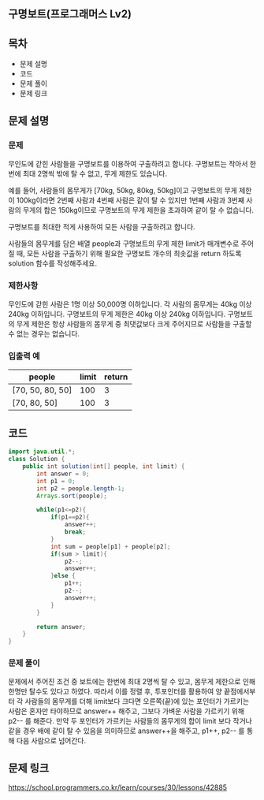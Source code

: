 ## 구명보트(프로그래머스 Lv2)
## 목차
- 문제 설명
- 코드
- 문제 풀이
- 문제 링크


## 문제 설명
### 문제
무인도에 갇힌 사람들을 구명보트를 이용하여 구출하려고 합니다. 구명보트는 작아서 한 번에 최대 2명씩 밖에 탈 수 없고, 무게 제한도 있습니다.

예를 들어, 사람들의 몸무게가 [70kg, 50kg, 80kg, 50kg]이고 구명보트의 무게 제한이 100kg이라면 2번째 사람과 4번째 사람은 같이 탈 수 있지만 1번째 사람과 3번째 사람의 무게의 합은 150kg이므로 구명보트의 무게 제한을 초과하여 같이 탈 수 없습니다.

구명보트를 최대한 적게 사용하여 모든 사람을 구출하려고 합니다.

사람들의 몸무게를 담은 배열 people과 구명보트의 무게 제한 limit가 매개변수로 주어질 때, 모든 사람을 구출하기 위해 필요한 구명보트 개수의 최솟값을 return 하도록 solution 함수를 작성해주세요.

### 제한사항
무인도에 갇힌 사람은 1명 이상 50,000명 이하입니다.
각 사람의 몸무게는 40kg 이상 240kg 이하입니다.
구명보트의 무게 제한은 40kg 이상 240kg 이하입니다.
구명보트의 무게 제한은 항상 사람들의 몸무게 중 최댓값보다 크게 주어지므로 사람들을 구출할 수 없는 경우는 없습니다.

### 입출력 예
|people|limit|return|
|---|---|---|
|[70, 50, 80, 50]|100|3|
|[70, 80, 50]|100|3|

## 코드
```java
import java.util.*;
class Solution {
    public int solution(int[] people, int limit) {
        int answer = 0;
        int p1 = 0;
        int p2 = people.length-1;
        Arrays.sort(people);

        while(p1<=p2){
            if(p1==p2){
                answer++;
                break;
            }
            int sum = people[p1] + people[p2];
            if(sum > limit){
                p2--;
                answer++;
            }else {
                p1++;
                p2--;
                answer++;
            }
        }

        return answer;
    }
}

```


### 문제 풀이
문제에서 주어진 조건 중 보트에는 한번에 최대 2명씩 탈 수 있고, 몸무게 제한으로 인해 한명만 탈수도 있다고 하였다. 따라서 이를 정렬 후, 투포인터를 활용하여 양 끝점에서부터 각 사람들의 몸무게를 더해 limit보다 크다면 오른쪽(끝)에 있는 포인터가 가르키는 사람은 혼자만 타야하므로 answer++ 해주고, 그보다 가벼운 사람을 가르키기 위해 p2-- 를 해준다. 만약 두 포인터가 가르키는 사람들의 몸무게의 합이 limit 보다 작거나 같을 경우 배에 같이 탈 수 있음을 의미하므로 answer++을 해주고, p1++, p2-- 를 통해 다음 사람으로 넘어간다.

## 문제 링크
https://school.programmers.co.kr/learn/courses/30/lessons/42885
